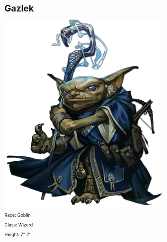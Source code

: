 # Gazlek
<img class="float-left h-96 mr-8 mb-8 rounded"   src="https://raw.githubusercontent.com/DiscoverTec/anExperiment/main/eberron-by-night/images/characters/gazlek.png"/>

Race: Goblin 

Class: Wizard

Height: 7" 2'